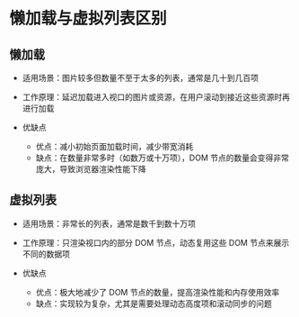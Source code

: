 # 懒加载与虚拟列表区别

## 懒加载

+ 适用场景：图片较多但数量不至于太多的列表，通常是几十到几百项
+ 工作原理：延迟加载进入视口的图片或资源，在用户滚动到接近这些资源时再进行加载

+ 优缺点

  + 优点：减小初始页面加载时间，减少带宽消耗
  + 缺点：在数量非常多时（如数万或十万项），DOM 节点的数量会变得非常庞大，导致浏览器渲染性能下降

## 虚拟列表

+ 适用场景：非常长的列表，通常是数千到数十万项
+ 工作原理：只渲染视口内的部分 DOM 节点，动态复用这些 DOM 节点来展示不同的数据项

+ 优缺点

  + 优点：极大地减少了 DOM 节点的数量，提高渲染性能和内存使用效率
  + 缺点：实现较为复杂，尤其是需要处理动态高度项和滚动同步的问题
